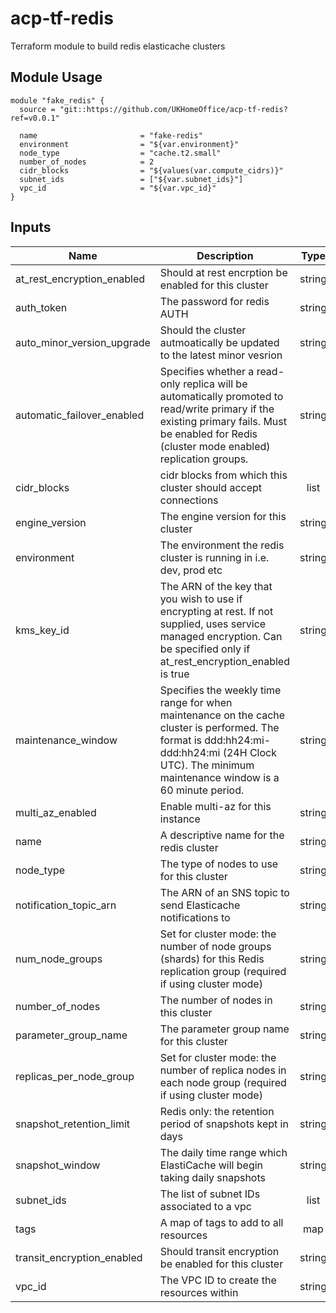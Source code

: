 # acp-tf-redis
Terraform module to build redis elasticache clusters

## Module Usage

```
module "fake_redis" {
  source = "git::https://github.com/UKHomeOffice/acp-tf-redis?ref=v0.0.1"

  name                       = "fake-redis"
  environment                = "${var.environment}"
  node_type                  = "cache.t2.small"
  number_of_nodes            = 2
  cidr_blocks                = "${values(var.compute_cidrs)}"
  subnet_ids                 = ["${var.subnet_ids}"]
  vpc_id                     = "${var.vpc_id}"
}
```

## Inputs

| Name | Description | Type | Default | Required |
|------|-------------|:----:|:-----:|:-----:|
| at\_rest\_encryption\_enabled | Should at rest encrption be enabled for this cluster | string | `"false"` | no |
| auth\_token | The password for redis AUTH | string | `""` | no |
| auto\_minor\_version\_upgrade | Should the cluster autmoatically be updated to the latest minor vesrion | string | `"false"` | no |
| automatic\_failover\_enabled | Specifies whether a read-only replica will be automatically promoted to read/write primary if the existing primary fails. Must be enabled for Redis \(cluster mode enabled\) replication groups. | string | `"false"` | no |
| cidr\_blocks | cidr blocks from which this cluster should accept connections | list | `<list>` | no |
| engine\_version | The engine version for this cluster | string | `"4.0.10"` | no |
| environment | The environment the redis cluster is running in i.e. dev, prod etc | string | n/a | yes |
| kms\_key\_id | The ARN of the key that you wish to use if encrypting at rest. If not supplied, uses service managed encryption. Can be specified only if at\_rest\_encryption\_enabled is true | string | `""` | no |
| maintenance_window | Specifies the weekly time range for when maintenance on the cache cluster is performed. The format is ddd:hh24:mi-ddd:hh24:mi (24H Clock UTC). The minimum maintenance window is a 60 minute period. | string | `"sun:05:00-sun:09:00"` | no |
| multi_az_enabled | Enable multi-az for this instance | string | `false` | no |
| name | A descriptive name for the redis cluster | string | n/a | yes |
| node\_type | The type of nodes to use for this cluster | string | n/a | yes |
| notification\_topic\_arn | The ARN of an SNS topic to send Elasticache notifications to | string | `""` | no |
| num\_node\_groups | Set for cluster mode: the number of node groups \(shards\) for this Redis replication group \(required if using cluster mode\) | string | `""` | no |
| number\_of\_nodes | The number of nodes in this cluster | string | `""` | no |
| parameter\_group\_name | The parameter group name for this cluster | string | `"default.redis4.0"` | no |
| replicas\_per\_node\_group | Set for cluster mode: the number of replica nodes in each node group \(required if using cluster mode\) | string | `""` | no |
| snapshot\_retention\_limit | Redis only: the retention period of snapshots kept in days | string | `""` | no |
| snapshot\_window | The daily time range which ElastiCache will begin taking daily snapshots | string | `""` | no |
| subnet\_ids | The list of subnet IDs associated to a vpc | list | `<list>` | no |
| tags | A map of tags to add to all resources | map | `<map>` | no |
| transit\_encryption\_enabled | Should transit encryption be enabled for this cluster | string | `"false"` | no |
| vpc\_id | The VPC ID to create the resources within | string | n/a | yes |
